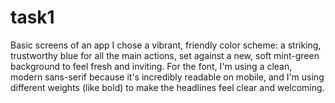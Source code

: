 # task1
Basic screens of an app
I chose a vibrant, friendly color scheme: a striking, trustworthy blue for all the main actions, set against a new, soft mint-green background to feel fresh and inviting. For the font, I'm using a clean, modern sans-serif because it's incredibly readable on mobile, and I'm using different weights (like bold) to make the headlines feel clear and welcoming.

